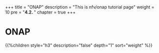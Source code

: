 +++
title = "ONAP"
description = "This is nfv/onap tutorial page"
weight = 10 
pre = "<b>4.2. </b>"
chapter = true
+++

# ONAP

{{%children style="h3" description="false" depth="1" sort="weight" %}}
